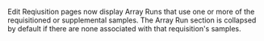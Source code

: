Edit Reqiusition pages now display Array Runs that use one or more of the requisitioned or supplemental samples. The Array Run section is collapsed by default if there are none associated with that requisition's samples.